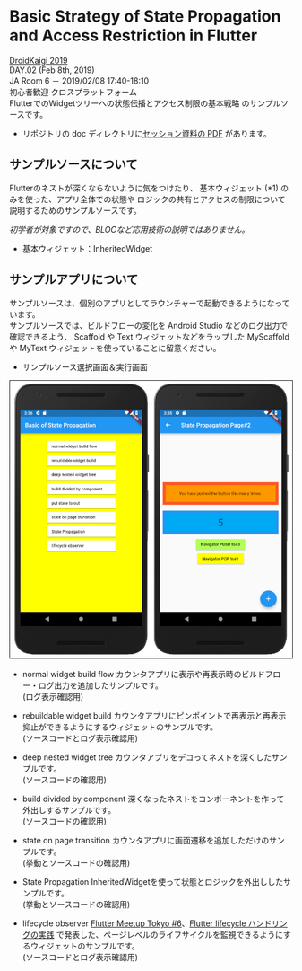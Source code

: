 # Basic Strategy of State Propagation and Access Restriction in Flutter

[DroidKaigi 2019](https://droidkaigi.jp/2019/timetable/70887)  
DAY.02 (Feb 8th, 2019)  
JA Room 6 － 2019/02/08 17:40-18:10  
初心者歓迎 クロスプラットフォーム  
FlutterでのWidgetツリーへの状態伝播とアクセス制限の基本戦略 のサンプルソースです。

- リポジトリの doc ディレクトリに[セッション資料の PDF](doc/basic_strategy_of_state_propagation_in_Flutter.pdf) があります。


## サンプルソースについて

Flutterのネストが深くならないように気をつけたり、
基本ウィジェット (*1) のみを使った、アプリ全体での状態や
ロジックの共有とアクセスの制限について説明するためのサンプルソースです。

_初学者が対象ですので、BLOCなど応用技術の説明ではありません。_
- 基本ウィジェット：InheritedWidget

## サンプルアプリについて

サンプルソースは、個別のアプリとしてラウンチャーで起動できるようになっています。  
サンプルソースでは、ビルドフローの変化を Android Studio などのログ出力で確認できるよう、
Scaffold や Text ウィジェットなどをラップした MyScaffold や MyText ウィジェットを使っていることに留意ください。

- サンプルソース選択画面＆実行画面  
<img src="doc/sample_app_image.png" width="600px" border="1" />

- normal widget build flow
カウンタアプリに表示や再表示時のビルドフロー・ログ出力を追加したサンプルです。  
(ログ表示確認用)

- rebuildable widget build
カウンタアプリにピンポイントで再表示と再表示抑止ができるようにするウィジェットのサンプルです。  
(ソースコードとログ表示確認用)

- deep nested widget tree
カウンタアプリをデコってネストを深くしたサンプルです。  
(ソースコードの確認用)

- build divided by component
深くなったネストをコンポーネントを作って外出しするサンプルです。  
(ソースコードの確認用)

- state on page transition
カウンタアプリに画面遷移を追加しただけのサンプルです。  
(挙動とソースコードの確認用)

- State Propagation
InheritedWidgetを使って状態とロジックを外出ししたサンプルです。  
(挙動とソースコードの確認用)

- lifecycle observer
[Flutter Meetup Tokyo #6](https://flutter-jp.connpass.com/event/105834/)、[Flutter lifecycle ハンドリングの実践](https://docs.google.com/presentation/d/1grxIVw8WmE1LmFKo9Bx8QHuDjJKSL2BBFfvzKwiUuqk/edit) で発表した、ページレベルのライフサイクルを監視できるようにするウィジェットのサンプルです。  
(ソースコードとログ表示確認用)


